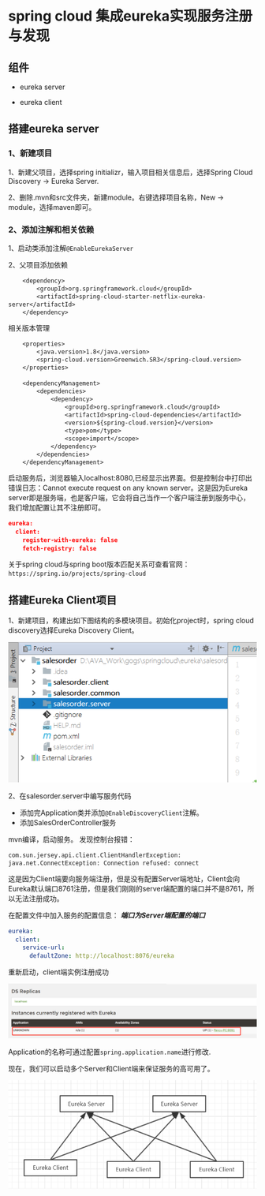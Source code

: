 # spring cloud 集成eureka实现服务注册与发现

## 组件

+ eureka server

+ eureka client

## 搭建eureka server

### 1、新建项目

 1、新建父项目，选择spring initializr，输入项目相关信息后，选择Spring Cloud Discovery -> Eureka Server.

 2、删除.mvn和src文件夹，新建module。右键选择项目名称，New -> module，选择maven即可。

### 2、添加注解和相关依赖

 1、启动类添加注解`@EnableEurekaServer`

 2、父项目添加依赖

```maven
    <dependency>
        <groupId>org.springframework.cloud</groupId>
        <artifactId>spring-cloud-starter-netflix-eureka-server</artifactId>
	</dependency>
```

相关版本管理

```maven
    <properties>
		<java.version>1.8</java.version>
		<spring-cloud.version>Greenwich.SR3</spring-cloud.version>
	</properties>

    <dependencyManagement>
		<dependencies>
			<dependency>
				<groupId>org.springframework.cloud</groupId>
				<artifactId>spring-cloud-dependencies</artifactId>
				<version>${spring-cloud.version}</version>
				<type>pom</type>
				<scope>import</scope>
			</dependency>
		</dependencies>
	</dependencyManagement>
```

启动服务后，浏览器输入localhost:8080,已经显示出界面。但是控制台中打印出错误日志：Cannot execute request on any known server。这是因为Eureka server即是服务端，也是客户端，它会将自己当作一个客户端注册到服务中心，我们增加配置让其不注册即可。
```json
eureka:
  client:
    register-with-eureka: false
    fetch-registry: false
```

关于spring cloud与spring boot版本匹配关系可查看官网：`https://spring.io/projects/spring-cloud`

## 搭建Eureka Client项目

1、新建项目，构建出如下图结构的多模块项目。初始化project时，spring cloud discovery选择Eureka Discovery Client。

![](../../img/eureka-client-project.jpg)

2、在salesorder.server中编写服务代码

+ 添加完Application类并添加`@EnableDiscoveryClient`注解。
+ 添加SalesOrderController服务

mvn编译，启动服务。
发现控制台报错：
```log
com.sun.jersey.api.client.ClientHandlerException: java.net.ConnectException: Connection refused: connect
```

这是因为Client端要向服务端注册，但是没有配置Server端地址，Client会向Eureka默认端口8761注册，但是我们刚刚的server端配置的端口并不是8761，所以无法注册成功。

在配置文件中加入服务的配置信息：
***端口为Server端配置的端口***

```yml
eureka:
  client:
    service-url:
      defaultZone: http://localhost:8076/eureka
```

重新启动，client端实例注册成功

![](../../img/eureka-instance-regist.jpg)

Application的名称可通过配置`spring.application.name`进行修改.

现在，我们可以启动多个Server和Client端来保证服务的高可用了。

![](../../img/eureka示例注册.jpg)



